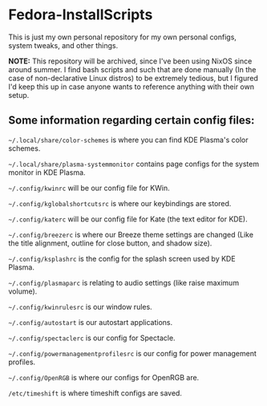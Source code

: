 # Fedora-InstallScripts
This is just my own personal repository for my own personal configs, system tweaks, and other things.

**NOTE:** This repository will be archived, since I've been using NixOS since around summer. I find bash scripts and such that are done manually (In the case of non-declarative Linux distros) to be extremely tedious, but I figured I'd keep this up in case anyone wants to reference anything with their own setup.

## Some information regarding certain config files:
``~/.local/share/color-schemes`` is where you can find KDE Plasma's color schemes.

``~/.local/share/plasma-systemmonitor`` contains page configs for the system monitor in KDE Plasma.

``~/.config/kwinrc`` will be our config file for KWin.

``~/.config/kglobalshortcutsrc`` is where our keybindings are stored.

``~/.config/katerc`` will be our config file for Kate (the text editor for KDE).

``~/.config/breezerc`` is where our Breeze theme settings are changed (Like the title alignment, outline for close button, and shadow size).

``~/.config/ksplashrc`` is the config for the splash screen used by KDE Plasma.

``~/.config/plasmaparc`` is relating to audio settings (like raise maximum volume).

``~/.config/kwinrulesrc`` is our window rules.

``~/.config/autostart`` is our autostart applications.

``~/.config/spectaclerc`` is our config for Spectacle.

``~/.config/powermanagementprofilesrc`` is our config for power management profiles.

``~/.config/OpenRGB`` is where our configs for OpenRGB are.

``/etc/timeshift`` is where timeshift configs are saved.
